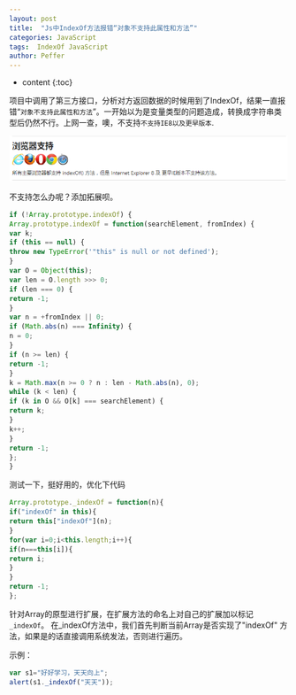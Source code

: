 ```yaml
---
layout: post
title:  "Js中IndexOf方法报错“对象不支持此属性和方法”"
categories: JavaScript
tags:  IndexOf JavaScript
author: Peffer
---
```


* content
{:toc}

项目中调用了第三方接口，分析对方返回数据的时候用到了IndexOf，结果一直报错“`对象不支持此属性和方法`”。一开始以为是变量类型的问题造成，转换成字符串类型后仍然不行。上网一查，噢，不支持`不支持IE8以及更早版本`.

![ indexOf()不支持IE8以及更早版本](/static/images/test.png)





不支持怎么办呢？添加拓展呗。
```js
if (!Array.prototype.indexOf) {
Array.prototype.indexOf = function(searchElement, fromIndex) {
var k;
if (this == null) {
throw new TypeError('"this" is null or not defined');
}
var O = Object(this);
var len = O.length >>> 0;
if (len === 0) {
return -1;
}
var n = +fromIndex || 0;
if (Math.abs(n) === Infinity) {
n = 0;
}
if (n >= len) {
return -1;
}
k = Math.max(n >= 0 ? n : len - Math.abs(n), 0);
while (k < len) {
if (k in O && O[k] === searchElement) {
return k;
}
k++;
}
return -1;
};
}

```
测试一下，挺好用的，优化下代码

```js
Array.prototype._indexOf = function(n){   
if("indexOf" in this){   
return this["indexOf"](n);   
}   
for(var i=0;i<this.length;i++){   
if(n===this[i]){   
return i;   
}   
}   
return -1;   
};   

```
针对Array的原型进行扩展，在扩展方法的命名上对自己的扩展加以标记`_indexOf`。 
在_indexOf方法中，我们首先判断当前Array是否实现了"indexOf" 方法，如果是的话直接调用系统发法，否则进行遍历。

示例：
```js
var s1="好好学习，天天向上";
alert(s1._indexOf("天天")); 

```